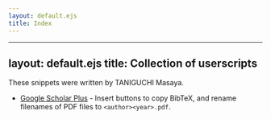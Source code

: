 ```yaml
---
layout: default.ejs
title: Index
---
```


---
layout: default.ejs
title: Collection of userscripts
---

These snippets were written by TANIGUCHI Masaya.

- [Google Scholar Plus](https://gist.github.com/nzt/be9acbfbce0f10198d9ecdd803a9c5aa) - Insert buttons to copy BibTeX, and rename filenames of PDF files to `<author><year>.pdf`.